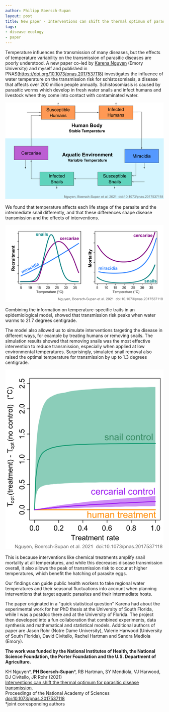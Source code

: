 ```yaml
---
author: Philipp Boersch-Supan
layout: post
title: New paper - Interventions can shift the thermal optimum of parasitic disease transmission
tags:
- disease ecology
- paper
---
```


Temperature influences the transmission of many diseases, but the effects of temperature variability on the transmission of parasitic diseases are poorly understood. 
A new paper co-led by [Karena Nguyen](https://twitter.com/Nguyen_4science) (Emory University) and myself and published in PNAS(https://doi.org/10.1073/pnas.2017537118) investigates the influence of water temperature on the transmission risk for schistosomiasis, a disease that affects over 200 million people annually. 
Schistosomiasis is caused by parasitic worms which develop in fresh water snails and infect humans and livestock when they come into contact with contaminated water.

<img class="img-wide" src="/public/images/twitter_lifecycle.png" alt="Simplified schistosomiasis life cycle.">  

We found that temperature affects each life stage of the parasite and the
intermediate snail differently, and that these differences shape disease transmission and the effects of interventions. 

<img class="img-wide" src="/public/images/twitter_tpcs.png" alt="Thermal performance curves for two parasite larval stages and the intermediate snail host.">  

Combining the information on temperature-specific traits in an
epidemiological model, showed that transmission risk peaks when water warms to 21.7 degrees centigrade. 

The model also allowed us to simulate interventions
targeting the disease in different ways, for example by treating humans or removing snails.
The simulation results showed that removing snails was the most effective intervention to reduce transmission, especially when applied at low environmental temperatures. 
Surprisingly, simulated snail removal also raised the optimal temperature for transmission by up to 1.3 degrees centigrade.

<img class="img-wide" src="/public/images/twitter_topt_shift.png" alt="Shift of Topt for different treatment scenarios."> 

This is because interventions like chemical treatments amplify snail
mortality at all temperatures, and while this decreases disease transmission overall, it also allows the peak
of transmission risk to occur at higher temperatures, which benefit the hatching of parasite eggs.

Our findings can guide public health workers to take regional water temperatures and
their seasonal fluctuations into account when planning interventions that target aquatic parasites and their intermediate hosts.

The paper originated in a "quick statistical question" Karena had about the experimental work for her PhD thesis at the University of South Florida, while I was a postdoc there and at the University of Florida. The project then developed into a fun collaboration that combined experiments, data synthesis and mathematical and statistical models.
Additional authors of paper are Jason Rohr (Notre Dame University), Valerie Harwood (University of South Florida), David Civitello, Rachel Hartman and Sandra Mediola (Emory).

**The work was funded by the National Institutes of Health, the National Science Foundation, the Porter Foundation and the U.S. Department of Agriculture.**

KH Nguyen\*, **PH Boersch-Supan**\*, RB Hartman, SY Mendiola, VJ Harwood, DJ Civitello, JR Rohr (2021)   
[Interventions can shift the thermal optimum for parasitic disease transmission](https://doi.org/10.1073/pnas.2017537118).    
Proceedings of the National Academy of Sciences    
[doi:10.1073/pnas.2017537118](https://doi.org/10.1073/pnas.2017537118)    
*joint corresponding authors    



